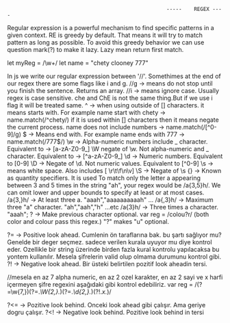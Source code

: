                                                         -----    REGEX ----

Regular expression is a powerful mechanism to find specific patterns in a given context. RE is greedy by default. That means it will try to match pattern as long as possible.
To avoid this greedy behavior we can use question mark(?) to make it lazy. Lazy mean return first match.

let myReg = /\w+/
let name = "chety clooney 777"

In js we write our regular expression between '//'. Somethimes at the end of our regex there are some flags like i and g.
//g -> means do not stop until you finish the sentence. Returns an array.
//i -> means ignore case. Usually regex is case sensitive. che and ChE is not the same thing.But if we use i flag it will be treated same.
^ -> when using outside of [] characters. it means starts with. For example name start with chety ->  name.match(/^chety/)
if it is used within [] characters then it means negate the current process. name does not include numbers -> name.match(/[^0-9]/g)
$ -> Means end with. For example name ends with 777 -> name.match(/777$/)
\w -> Alpha-numeric numbers include _ character. Equivalent to -> [a-zA-Z0-9_]
\W negate of \w. Not alpha-numeric and _ character. Equivalent to -> [^a-zA-Z0-9_]
\d -> Numeric numbers. Equivalent to [0-9]
\D -> Negate of \d. Not numeric values. Equivalent to [^0-9]
\s -> means white space. Also includes  [ \r\t\f\n\v]
\S -> Negate of \s
{} -> Known as quantity specifiers. It is used To match only the letter a appearing between 3 and 5 times in the string "ah", your regex would be /a{3,5}h/. We can omit
lower and upper bounds to specify at least or at most cases.
/a{3,}h/ -> At least three a. "aaah","aaaaaaaaaah" ...
/a{,3}h/ -> Maximum three "a" character. "ah","aah","h" ...etc
/a{3}h/ -> Three times a character. "aaah";
?   -> Make previous character optional.  var reg = /colou?r/  (both color and colour pass this regex.) "?" makes "u" optional.


?= -> Positive look ahead. Cumlenin ön taraflarına bak. bu şartı sağlıyor mu? Genelde bir deger seçmez. sadece verilen kurala uyuyor mu diye kontrol eder. Ozellikle bir 
string üzerinde birden fazla kural kontrolu yapılacaksa bu yontem kullanılır. Mesela şifrelerin valid olup olmama durumunu kontrol gibi.
?! -> Negative look ahead. Bir üsteki belirtilen pozitif look aheadin tersi.

//mesela en az 7 alpha numeric, en az 2 ozel karakter, en az 2 sayi ve x harfi içermeyen şifre regexini aşağıdaki gibi kontrol edebiliriz.
var reg = /(?=\w{7,})(?=.*\W{2,}.*)(?=.*\d{2,}.*)(?!.*x.*)/

?<=  -> Pozitive look behind. Onceki look ahead gibi çalışır. Ama geriye dogru çalışır.
?<!  -> Negative look behind. Pozitive look behind in tersi
